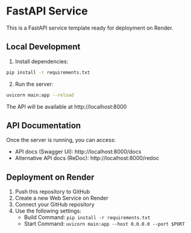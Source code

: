 # FastAPI Service

This is a FastAPI service template ready for deployment on Render.

## Local Development

1. Install dependencies:
```bash
pip install -r requirements.txt
```

2. Run the server:
```bash
uvicorn main:app --reload
```

The API will be available at http://localhost:8000

## API Documentation

Once the server is running, you can access:
- API docs (Swagger UI): http://localhost:8000/docs
- Alternative API docs (ReDoc): http://localhost:8000/redoc

## Deployment on Render

1. Push this repository to GitHub
2. Create a new Web Service on Render
3. Connect your GitHub repository
4. Use the following settings:
   - Build Command: `pip install -r requirements.txt`
   - Start Command: `uvicorn main:app --host 0.0.0.0 --port $PORT`
